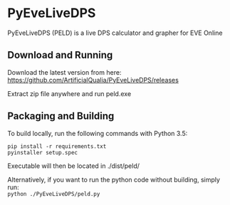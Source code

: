 # PyEveLiveDPS
PyEveLiveDPS (PELD) is a live DPS calculator and grapher for EVE Online

## Download and Running
Download the latest version from here:  
https://github.com/ArtificialQualia/PyEveLiveDPS/releases

Extract zip file anywhere and run peld.exe

## Packaging and Building
To build locally, run the following commands with Python 3.5:
```
pip install -r requirements.txt
pyinstaller setup.spec
```
Executable will then be located in ./dist/peld/

Alternatively, if you want to run the python code without building, simply run:  
`python ./PyEveLiveDPS/peld.py`
